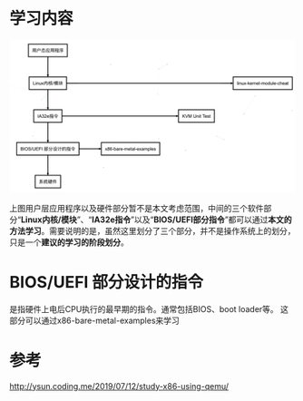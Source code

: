 
# 学习内容

![2019-12-05-16-06-51.png](./images/2019-12-05-16-06-51.png)

上图用户层应用程序以及硬件部分暂不是本文考虑范围，中间的三个软件部分“**Linux内核/模块**”、“**IA32e指令**”以及“**BIOS/UEFI部分指令**”都可以通过**本文的方法学习**。需要说明的是，虽然这里划分了三个部分，并不是操作系统上的划分，只是一个**建议的学习的阶段划分**。

# BIOS/UEFI 部分设计的指令

是指硬件上电后CPU执行的最早期的指令。通常包括BIOS、boot loader等。
这部分可以通过x86-bare-metal-examples来学习



# 参考

http://ysun.coding.me/2019/07/12/study-x86-using-qemu/